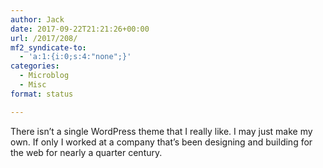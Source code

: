 ```yaml
---
author: Jack
date: 2017-09-22T21:21:26+00:00
url: /2017/208/
mf2_syndicate-to:
  - 'a:1:{i:0;s:4:"none";}'
categories:
  - Microblog
  - Misc
format: status

---
```

There isn&#8217;t a single WordPress theme that I really like. I may just make my own. If only I worked at a company that&#8217;s been designing and building for the web for nearly a quarter century.